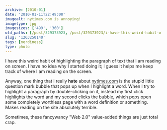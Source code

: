 ```yaml
---
archive: [2010-01]
date: '2010-01-11T22:49:00'
imagealt: nytimes.com is annoying!
imagetype: jpg
imagesizes: ['499', '360']
old_paths: [/post/329373923, /post/329373923/i-have-this-weird-habit-of-highlighting-the]
slug: '1263250140'
tags: [nerdiness]
type: photo
---
```


I have this weird habit of highlighting the paragraph of text that I am
reading on screen.  I have no idea why I started doing it; I guess it
helps me keep track of where I am reading on the screen.

Anyway, one thing that I really **hate** about [nytimes.com][1] is the
stupid little question mark bubble that pops up when I highlight a word.
When I try to highlight a paragraph by double-clicking on it, instead my
first click highlights the word and my second clicks the bubble, which
pops open some completely worthless page with a word definition or
something.  Makes reading on the site absolutely terrible.

Sometimes, these fancywancy "Web 2.0" value-added things are just total
crap.

[1]: http://www.nytimes.com/
